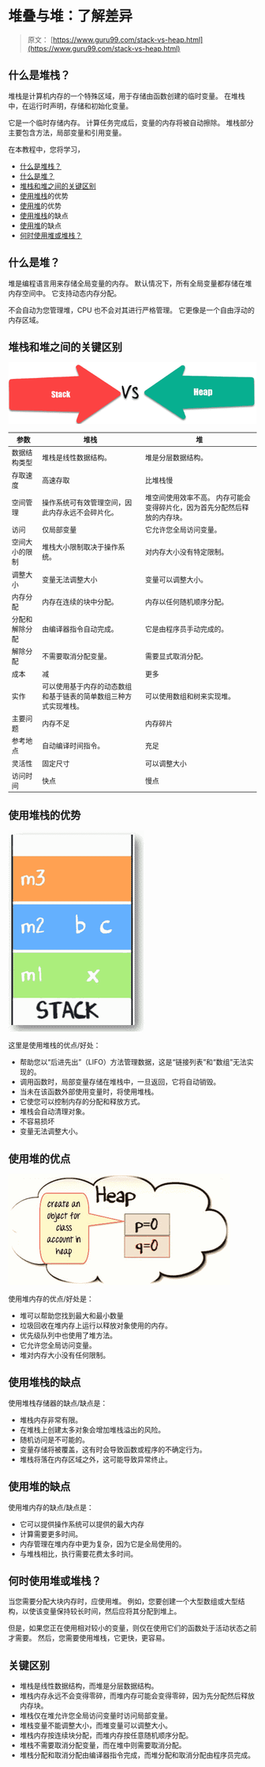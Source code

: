 # 堆叠与堆：了解差异

> 原文： [https://www.guru99.com/stack-vs-heap.html](https://www.guru99.com/stack-vs-heap.html)

## 什么是堆栈？

堆栈是计算机内存的一个特殊区域，用于存储由函数创建的临时变量。 在堆栈中，在运行时声明，存储和初始化变量。

它是一个临时存储内存。 计算任务完成后，变量的内存将被自动擦除。 堆栈部分主要包含方法，局部变量和引用变量。

在本教程中，您将学习，

*   [什么是堆栈？](#1)
*   [什么是堆？](#2)
*   [堆栈和堆之间的关键区别](#3)
*   [使用堆栈](#4)的优势
*   [使用堆](#5)的优势
*   [使用堆栈](#6)的缺点
*   [使用堆](#7)的缺点
*   [何时使用堆或堆栈？](#8)

## 什么是堆？

堆是编程语言用来存储全局变量的内存。 默认情况下，所有全局变量都存储在堆内存空间中。 它支持动态内存分配。

不会自动为您管理堆，CPU 也不会对其进行严格管理。 它更像是一个自由浮动的内存区域。

## 堆栈和堆之间的关键区别

![](img/46106f39f1f795d3901720e4e433e257.png)

| **参数** | **堆栈** | **堆** |
| --- | --- | --- |
| 数据结构类型 | 堆栈是线性数据结构。 | 堆是分层数据结构。 |
| 存取速度 | 高速存取 | 比堆栈慢 |
| 空间管理 | 操作系统可有效管理空间，因此内存永远不会碎片化。 | 堆空间使用效率不高。 内存可能会变得碎片化，因为首先分配然后释放的内存块。 |
| 访问 | 仅局部变量 | 它允许您全局访问变量。 |
| 空间大小的限制 | 堆栈大小限制取决于操作系统。 | 对内存大小没有特定限制。 |
| 调整大小 | 变量无法调整大小 | 变量可以调整大小。 |
| 内存分配 | 内存在连续的块中分配。 | 内存以任何随机顺序分配。 |
| 分配和解除分配 | 由编译器指令自动完成。 | 它是由程序员手动完成的。 |
| 解除分配 | 不需要取消分配变量。 | 需要显式取消分配。 |
| 成本 | 减 | 更多 |
| 实作 | 可以使用基于内存的动态数组和基于链表的简单数组三种方式实现堆栈。 | 可以使用数组和树来实现堆。 |
| 主要问题 | 内存不足 | 内存碎片 |
| 参考地点 | 自动编译时间指令。 | 充足 |
| 灵活性 | 固定尺寸 | 可以调整大小 |
| 访问时间 | 快点 | 慢点 |

## 使用堆栈的优势

![](img/0199c8c36cf487d9dd02054cb6eb5786.png)

这里是使用堆栈的优点/好处：

*   帮助您以“后进先出”（LIFO）方法管理数据，这是“链接列表”和“数组”无法实现的。
*   调用函数时，局部变量存储在堆栈中，一旦返回，它将自动销毁。
*   当未在该函数外部使用变量时，将使用堆栈。
*   它使您可以控制内存的分配和释放方式。
*   堆栈会自动清理对象。
*   不容易损坏
*   变量无法调整大小。

## 使用堆的优点

![](img/4587728f66d1b19ccbb49cc41eae8176.png)

使用堆内存的优点/好处是：

*   堆可以帮助您找到最大和最小数量
*   垃圾回收在堆内存上运行以释放对象使用的内存。
*   优先级队列中也使用了堆方法。
*   它允许您全局访问变量。
*   堆对内存大小没有任何限制。

## 使用堆栈的缺点

使用堆栈存储器的缺点/缺点是：

*   堆栈内存非常有限。
*   在堆栈上创建太多对象会增加堆栈溢出的风险。
*   随机访问是不可能的。
*   变量存储将被覆盖，这有时会导致函数或程序的不确定行为。
*   堆栈将落在内存区域之外，这可能导致异常终止。

## 使用堆的缺点

使用堆内存的缺点/缺点是：

*   它可以提供操作系统可以提供的最大内存
*   计算需要更多时间。
*   内存管理在堆内存中更为复杂，因为它是全局使用的。
*   与堆栈相比，执行需要花费太多时间。

## 何时使用堆或堆栈？

当您需要分配大块内存时，应使用堆。 例如，您要创建一个大型数组或大型结构，以使该变量保持较长时间，然后应将其分配到堆上。

但是，如果您正在使用相对较小的变量，则仅在使用它们的函数处于活动状态之前才需要。 然后，您需要使用堆栈，它更快，更容易。

## 关键区别

*   堆栈是线性数据结构，而堆是分层数据结构。
*   堆栈内存永远不会变得零碎，而堆内存可能会变得零碎，因为先分配然后释放内存块。
*   堆栈仅在堆允许您全局访问变量时访问局部变量。
*   堆栈变量不能调整大小，而堆变量可以调整大小。
*   堆栈内存按连续块分配，而堆内存按任意随机顺序分配。
*   堆栈不需要取消分配变量，而在堆中则需要取消分配。
*   堆栈分配和取消分配由编译器指令完成，而堆分配和取消分配由程序员完成。